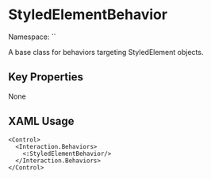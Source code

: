 # StyledElementBehavior

Namespace: ``

A base class for behaviors targeting StyledElement objects.



## Key Properties
None

## XAML Usage
```xaml
<Control>
  <Interaction.Behaviors>
    <:StyledElementBehavior/>
  </Interaction.Behaviors>
</Control>
```

